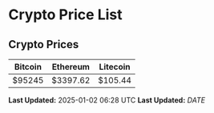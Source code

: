 # Crypto Price List

## Crypto Prices
| Bitcoin | Ethereum | Litecoin |
| ------- | -------- | -------- |
| $95245 | $3397.62 | $105.44 |
**Last Updated:** 2025-01-02 06:28 UTC
**Last Updated:** $DATE$
